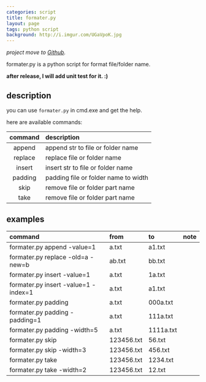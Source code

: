 ```yaml
---
categories: script
title: formater.py
layout: page
tags: python script
background: http://i.imgur.com/UGaVpoK.jpg
---
```


*project move to [Github](https://github.com/Cologler/fs.toolkits.cologler).*

formater.py is a python script for format file/folder name.

<!-- more -->

**after release, I will add unit test for it. :)**

## description

you can use `formater.py` in cmd.exe and get the help.

here are available commands:

command|description
:-:|:-
append|append str to file or folder name
replace|replace file or folder name
insert|insert str to file or folder name
padding|padding file or folder name to width
skip|remove file or folder part name
take|remove file or folder part name

## examples

command|from|to|note
:-|:-|:-|:-
formater.py append -value=1|a.txt|a1.txt|
formater.py replace -old=a -new=b|ab.txt|bb.txt|
formater.py insert -value=1|a.txt|1a.txt|
formater.py insert -value=1 -index=1|a.txt|a1.txt|
formater.py padding|a.txt|000a.txt
formater.py padding -padding=1|a.txt|111a.txt
formater.py padding -width=5|a.txt|1111a.txt
formater.py skip|123456.txt|56.txt
formater.py skip -width=3|123456.txt|456.txt
formater.py take|123456.txt|1234.txt
formater.py take -width=2|123456.txt|12.txt